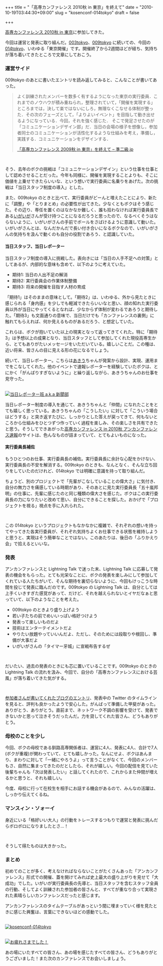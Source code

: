 +++
title = "「高専カンファレンス 2010秋 in 東京」を終えて"
date = "2010-10-19T03:44:30+09:00"
slug = "kosenconf-014tokyo"
draft = false

+++

<p><a href="http://kosenconf.jp/014tokyo" title="高専カンファレンス 2010秋 in 東京 - 高専カンファレンス Wiki">高専カンファレンス 2010秋 in 東京</a>に参加してきた。</p>
<p>今回は運営と発表に取り組んだ。<a href="http://kosenconf.jp/?2008WinterTokyo" title="2008WinterTokyo - 高専カンファレンス Wiki">003tokyo</a>、<a href="http://kosenconf.jp/?2009AutumnTokyo" title="2009AutumnTokyo - 高専カンファレンス Wiki">009tokyo</a> に続いての、今回の <a href="http://kosenconf.jp/014tokyo" title="高専カンファレンス 2010秋 in 東京 - 高専カンファレンス Wiki">014tokyo</a>、いわゆる「東京開催」です。開催終了から2週間ほどが経ち、気持ちが落ち着いてきたところで文章にしておこう。</p>
<h3>運営サイド</h3>
<p>009tokyo のあとに書いたエントリを読み返してみると、こんなことが書いてあった。</p>
<blockquote><p>
よく訓練されたメンバーを数多く有するようになった東京の実行委員．これまでのノウハウが積み重ねられ，整理されていて，「開催を実現する」ところまでは，決して楽ではないにしろ，無理なくこなせる体制が整った．その次のフェーズとして，「よりよいイベント」を目指して動き出せるようになっている．今回，それを強く感じた．  そこで発足させたのが「コミュニケーションデザイン部」だ．当日の会場の様子を想像し，参加者同士のコミュニケーションが活性化するような仕組みを考え，準備し，実践する．コミュニケーションをデザインする．</p>
<p><a class="quote" href="http://june29.jp/2009/11/16/kosenconf-009tokyo/" title="「高専カンファレンス 2009秋 in 東京」を終えて - 準二級.jp">「高専カンファレンス 2009秋 in 東京」を終えて &#8211; 準二級.jp</a>
</p></blockquote>
<p><a href="http://www.flickr.com/photos/y___u/5045704939/" title="IMG_3982 nice smile! | Flickr - Photo Sharing!"><br />
  <img src="http://farm5.static.flickr.com/4090/5045704939_4884dbf88d.jpg" alt="" /><br />
</a></p>
<p>そう、去年のボクの挑戦は「コミュニケーションデザイン」という仕事を仕事として認めさせることだった。今年も同様に、開催を実現することよりも、そこに価値を上乗せできたらいいな、という想いで実行委員に名乗りをあげた。次の挑戦は「当日スタッフ制度の導入」とした。</p>
<p>また、009tokyo のときと比べて、実行委員がどーんと増えたことにより、新たに「調整」や「とりまとめ」の必要性が出てきた。少なくともボクはそう感じた。その辺り、専任を置くのはなかなか難しく、誰も拾わなければ実行委員長である<a href="http://igarashikuniaki.net/tdiary/" title="igaiga diary">いがいが</a>さんが受け持つことになるだろうと思ったので、なるべくそうはならないように、いがいがさんの手前でボールをさばけるように意識して動いた。いがいがさんとは、なんだかんだで長い付き合いになるボクなので、いがいがさんの気持ちを汲んで動くのも自分の役割であろう、と認識していた。</p>
<h4>当日スタッフ、当日レポーター</h4>
<p>当日スタッフ制度の導入に挑戦した。表向きには「当日の人手不足への対策」としてあるが、内部的な意味も含めて、以下のように考えていた。</p>
<ul>
<li>期待1: 当日の人出不足の解消</li>
<li>期待2: 実行委員会の作業体制整備</li>
<li>期待3: 将来の開催を目指す人材の育成</li>
</ul>
<p>「期待1」はそのままの意味として。「期待2」は、いわゆる、外から見たときに感じられる「身内感」を少しでも軽減できたらいいなと思い、顔の知れた実行委員以外が当日にやってくるとなれば、少なからず体制が変わるであろうと期待した。「期待3」も文面通りの意味で、当日だけでも「カンファレンスの裏側」に触れてもらえれば、何か見えるものがあるだろう、と想定していた。</p>
<p>これらは、ボクが抱いていた以上の現実となって返ってきてくれた。特に「期待3」は予想以上の成果となり、当日スタッフとして参加してくれた現役高専生から、とてもありがたいメッセージをいただいている。嬉しいことだ。この種は、近い将来、皆さんの目に見える形の花になるでしょう。</p>
<p>続いて、当日レポーター。こちらは<a href="http://twitter.com/Akiu063" title="Akiu(kawasaki yuika) (Akiu063) on Twitter">あきう</a>ちゃんが発案から設計、実現、運用までをこなしてくれた。他のイベントで速報レポーターを経験していたボクは、とにかく「がんばりすぎないように」と繰り返しながら、あきうちゃんのお仕事を見守った。</p>
<p><a href="http://www.flickr.com/photos/kawataso/5057621884/" title="DSC_7681 | Flickr - Photo Sharing!"><br />
  <img src="http://farm5.static.flickr.com/4083/5057621884_9293714670.jpg" alt="当日レポーター班 a.k.a 新聞部" /><br />
</a></p>
<p>当日レポーター制度の導入を通じて、あきうちゃんと「仲間」になれたことをとても嬉しく思っている。あきうちゃんの「こうしたい」に対して「こういう場合はどうする」と突き返すたびに、しっかりとした答えが戻ってきて、何もないところから仕組みをひとつずつ作っていく過程を楽しみ、その楽しさを共有できたと思う。そうしてできあがった<a href="http://kosenconf.jp/report/" title="高専カンファレンス in 2010秋 アンカンファレンス速報">高専カンファレンス in 2010秋 アンカンファレンス速報</a>のサイトは、色んなものが詰まっていて、とてもよいものになった。</p>
<h4>実行委員長補佐</h4>
<p>もうひとつのお仕事、実行委員長の補佐。実行委員長に余計な心配をかけない、実行委員長の不安を解消する。009tokyo のときも、なんとなく、そんな立ち回りをしていたのだけれど、014tokyo では明確に意識を持って取り組んだ。</p>
<p>ちょうど、別のプロジェクトで「先輩がこなしていることの偉大さ」に気付き、自分の無力さを痛感している時期があり、そのあとに見た実行委員長「五十嵐邦明」の仕事に、先輩に感じたのと同じ種類の偉大さを感じた。ボクはこの実行委員長の力になりたいと改めて思い、自分にできることを探した。おかげで「プロジェクトを視る」視点を手に入れられた。</p>
<p><a href="http://www.flickr.com/photos/kawataso/5057608920/" title="DSC_7660 | Flickr - Photo Sharing!"><br />
  <img src="http://farm5.static.flickr.com/4147/5057608920_10d8d78766.jpg" alt="" /><br />
</a></p>
<p>この 014tokyo というプロジェクトもなかなかに複雑で、それぞれの想いを持ってやってきた各実行委員が、それぞれ気持ちよくお仕事できる状態を維持しようと思うと、実現はそう簡単なことではない。このあたりは、後日の「ふりかえり会」で拾えるといいな。</p>
<h3>発表</h3>
<p>アンカンファレンスと Lightning Talk で迷った末、Lightning Talk に応募して発表の機会をもらった。とても光栄なことに、ボクの発表を楽しみにして参加してくれている人たちがいて、そんな期待を裏切らないように、今回もけっこうな時間を投じて発表に臨んだのです。009tokyo の Lightning Talk は、自分としては上手くいきすぎた感覚があって、だけど、それを越えられないとイヤだなぁと思っていて、以下のようなことを考えた。</p>
<ul>
<li>009tokyo のときより盛り上げよう</li>
<li>若い子たちの前でめいいっぱい格好つけよう</li>
<li>発表って楽しいものだよ</li>
<li>技術はエンターテイメントだよ</li>
<li>やりたい放題やっていいんだよ、ただし、そのためには段取りや根回し、準備が大事だよ</li>
<li>いがいがさんの「タイマー牙城」に宣戦布告するぜ</li>
</ul>
<p><a href="http://www.flickr.com/photos/tomocya/5045147229/" title="DSC_0414 | Flickr - Photo Sharing!"><br />
  <img src="http://farm5.static.flickr.com/4151/5045147229_ee9b58451e.jpg" alt="" /><br />
</a></p>
<p>だいたい、過去の発表のときにも芯に置いていることです。009tokyo のときの Lightning Talk の流れを汲み、今回で、自分の「高専カンファレンスにおける芸風」が落ち着いてきた気がする。</p>
<p><a href="http://www.flickr.com/photos/kawa_xxx/5044506483/" title="みんなのツイートで！！ | Flickr - Photo Sharing!"><br />
  <img src="http://farm5.static.flickr.com/4131/5044506483_66eedc9cce.jpg" alt="" /><br />
</a></p>
<p><a href="http://b.hatena.ne.jp/june29/kosenconf-014tokyo/" title="はてなブックマーク - june29の食べたパン - kosenconf-014tokyo">参加者さんが書いてくれたブログのエントリ</a>、発表中の Twitter のタイムラインを見ると、評判も良かったようで安心した。がんばって準備した甲斐があった。ありがとう、ありがとう。直前まで、ネットワーク不調の影響を受けて、発表できないかと思って泣きそうだったんだ。力を貸してくれた皆さん、どうもありがとう。</p>
<h3>母校のことを少し</h3>
<p>今回、ボクの母校である釧路高専関係者は、運営に4人、発表に4人、合計で7人(ボクが重複)が関わっていて、とても嬉しかった。なんにせよ、ボクはあんまり、まわりに対して「一緒にやろうよ」って言うことがなくて、今回のメンバーもさ、自然に集まってきたのだとしたら、それが嬉しい。今回の配信を見ていた後輩ちゃんも「次は発表したい」と話してくれたので、これからまた仲間が増えるかと思うと、それも嬉しい。</p>
<p>今度、母校に行って在校生を相手にお話する機会があるので、みんなの活躍は、しっかり伝えてくるね。</p>
<h3>マンスィン・ソォーイ</h3>
<p>身近にいる「格好いい大人」の行動をトレースするつもりで運営と発表に挑んだらボロボロになりましたとさ…！</p>
<p><a href="http://www.flickr.com/photos/y___u/5046566096/" title="IMG_3990 | Flickr - Photo Sharing!"><br />
  <img src="http://farm5.static.flickr.com/4148/5046566096_c7576f0343.jpg" alt="" /><br />
</a></p>
<p>そうして得たものは大きかった。</p>
<h3>まとめ</h3>
<p>初めてのことが多く、考えなければならないことがたくさんあった「アンカンファレンス」形式での開催、蓋を開けてみれば史上最大の盛り上がりを見せて「大成功」でした。いがいが実行委員長の先導と、当日スタッフを含むスタッフ全員の行動、そしてよく訓練された参加者の皆さんと、すべてが重なり合って実現された素晴らしいカンファレンスだったと感じます。</p>
<p>アンカンファレンスのタイムテーブルがあっという間に埋まっていく様を見たときに感じた興奮は、言葉にできないほどの感動でした。</p>
<p><a href="http://www.flickr.com/photos/earth2001y/5046273389/" title="IMG_9631 | Flickr - Photo Sharing!"><br />
  <img src="http://farm5.static.flickr.com/4127/5046273389_fdcc37f81f_z.jpg" alt="kosenconf-014tokyo" /><br />
</a></p>
<p><a href="http://www.flickr.com/photos/y___u/5046329094/" title="IMG_4052 スタッフのみなさんお疲れ様でした！ | Flickr - Photo Sharing!"><br />
  <img src="http://farm5.static.flickr.com/4149/5046329094_f208f809bd_z.jpg" alt="お疲れさまでした！" /><br />
</a></p>
<p>あの場にいたすべての皆さん、あの場を感じたすべての皆さん、どうもありがとうございました！また次のカンファレンスでお会いしましょう。</p>
